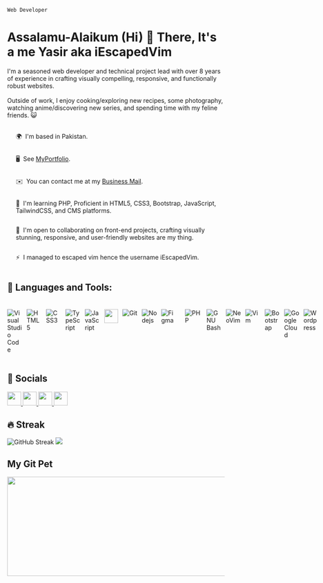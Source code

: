 <!DOCTYPE html>
<html lang="en">
<body>
<code>Web Developer</code>
<h1>Assalamu-Alaikum (Hi) 👋 There, It's a me Yasir aka iEscapedVim</h1>
I'm a seasoned web developer and technical project lead with over 8 years of experience in crafting visually compelling, responsive, and functionally robust websites. 
<br /><br />
Outside of work, I enjoy cooking/exploring new recipes, some photography, watching anime/discovering new series, and spending time with my feline friends. 😺
<br /><br />

<div style="display: grid; grid-row: 1; grid-row-gap: 0px; margin-left: 20px">
     <p>🌍  I'm based in Pakistan.</p>
     <p>🖥️  See <a href="http://iescapedvim.com">MyPortfolio</a>.</p>
     <p>✉️  You can contact me at my <a href="mailto:info@iescapedvim.com">Business Mail</a>.</p>
     <p>🧠  I'm learning PHP, Proficient in HTML5, CSS3, Bootstrap, JavaScript, TailwindCSS, and CMS platforms.</p>
     <p>🤝  I'm open to collaborating on front-end projects, crafting visually stunning, responsive, and user-friendly websites are my thing.</p>
     <p>⚡  I managed to escaped vim hence the username iEscapedVim.</p>
</div>

## 💼 Languages and Tools:

<div style="display: grid; grid-auto-columns: auto; grid-auto-rows: auto; grid-auto-flow: column; padding-top: 20px; grid-gap: 10px;">
        <img alt="Visual Studio Code" width="35px" src="https://cdn.jsdelivr.net/gh/devicons/devicon/icons/vscode/vscode-original.svg" />
        <img alt="HTML5"  width="35px"  src="https://cdn.jsdelivr.net/gh/devicons/devicon/icons/html5/html5-original.svg" />
        <img alt="CSS3" width="35px"  src="https://cdn.jsdelivr.net/gh/devicons/devicon/icons/css3/css3-original.svg" />
        <img alt="TypeScript" width="35px" src="https://raw.githubusercontent.com/danielcranney/readme-generator/main/public/icons/skills/typescript-colored.svg" />
        <img alt="JavaScript"  width="35px"  src="https://cdn.jsdelivr.net/gh/devicons/devicon/icons/javascript/javascript-original.svg" />
        <picture>
          <source media="(prefers-color-scheme: dark)" srcset="https://raw.githubusercontent.com/danielcranney/readme-generator/main/public/icons/socials/github-dark.svg" /> 
          <source media="(prefers-color-scheme: light)" srcset="https://raw.githubusercontent.com/danielcranney/readme-generator/main/public/icons/socials/github.svg" /> 
          <img src="https://raw.githubusercontent.com/danielcranney/readme-generator/main/public/icons/socials/github.svg" width="32" height="32" />
        </picture> 
        <img alt="Git" width="35px" src="https://cdn.jsdelivr.net/gh/devicons/devicon/icons/git/git-original.svg" />
        <img alt="Nodejs"  width="35px"  src="https://cdn.jsdelivr.net/gh/devicons/devicon/icons/nodejs/nodejs-original.svg" />
        <img alt="Figma"  width="35px"  src="https://cdn.jsdelivr.net/gh/devicons/devicon/icons/figma/figma-original.svg" />
        <img alt="Tailwind"  width="40px"  src="https://raw.githubusercontent.com/devicons/devicon/v2.16.0/icons/tailwindcss/tailwindcss-original.svg" />
        <img alt="PHP" width="40px" src="https://raw.githubusercontent.com/danielcranney/readme-generator/main/public/icons/skills/php-colored.svg" />
        <img alt="GNU Bash" width="35px" src="https://raw.githubusercontent.com/danielcranney/readme-generator/main/public/icons/skills/gnubash.svg"  />
        <img alt="NeoVim" width="35px" src="https://raw.githubusercontent.com/danielcranney/readme-generator/main/public/icons/skills/neovim.svg"  />
        <img alt="Vim" width="35px" src="https://raw.githubusercontent.com/danielcranney/readme-generator/main/public/icons/skills/vim.svg"  />
        <img alt="Bootstrap" width="35px" src="https://raw.githubusercontent.com/danielcranney/readme-generator/main/public/icons/skills/bootstrap-colored.svg"  />
        <img alt="Google Cloud" width="35px" src="https://raw.githubusercontent.com/danielcranney/readme-generator/main/public/icons/skills/googlecloud-colored.svg"  />
        <img alt="Wordpress" width="35px" src="https://raw.githubusercontent.com/danielcranney/readme-generator/main/public/icons/skills/wordpress-colored.svg"  />
        <img alt="Squarespace" width="35px" src="https://raw.githubusercontent.com/danielcranney/readme-generator/main/public/icons/skills/squarespace.svg" />
        <img alt="Wix" width="35px" src="https://raw.githubusercontent.com/danielcranney/readme-generator/main/public/icons/skills/wix-colored.svg"  />
        <img alt="Amazon Web Services" width="35px" src="https://raw.githubusercontent.com/danielcranney/readme-generator/main/public/icons/skills/aws-colored.svg"  />
        <img alt="Docker" width="35px" src="https://raw.githubusercontent.com/danielcranney/readme-generator/main/public/icons/skills/docker-colored.svg"  />
        <img alt="Linux" width="35px" src="https://raw.githubusercontent.com/danielcranney/readme-generator/main/public/icons/skills/linux-colored.svg"  />
</div>

<br/>

## 🤝 Socials             
                  
<p align="left">
<a href="https://discord.com/users/iEscapedVim" target="_blank" rel="noreferrer">
  <picture> 
    <source media="(prefers-color-scheme: dark)" srcset="https://raw.githubusercontent.com/danielcranney/readme-generator/main/public/icons/socials/discord-dark.svg" /> 
    <source media="(prefers-color-scheme: light)" srcset="https://raw.githubusercontent.com/danielcranney/readme-generator/main/public/icons/socials/discord.svg" />
    <img src="https://raw.githubusercontent.com/danielcranney/readme-generator/main/public/icons/socials/discord.svg" width="32" height="32" />
  </picture>
</a>
<a href="https://www.github.com/iEscapedVim" target="_blank" rel="noreferrer">
  <picture>
    <source media="(prefers-color-scheme: dark)" srcset="https://raw.githubusercontent.com/danielcranney/readme-generator/main/public/icons/socials/github-dark.svg" /> 
    <source media="(prefers-color-scheme: light)" srcset="https://raw.githubusercontent.com/danielcranney/readme-generator/main/public/icons/socials/github.svg" /> 
    <img src="https://raw.githubusercontent.com/danielcranney/readme-generator/main/public/icons/socials/github.svg" width="32" height="32" />
  </picture> 
</a>
<a href="https://www.linkedin.com/in/iEscapedVim" target="_blank" rel="noreferrer">
<picture> <source media="(prefers-color-scheme: dark)" srcset="https://raw.githubusercontent.com/danielcranney/readme-generator/main/public/icons/socials/linkedin-dark.svg" /> <source media="(prefers-color-scheme: light)" srcset="https://raw.githubusercontent.com/danielcranney/readme-generator/main/public/icons/socials/linkedin.svg" /> <img src="https://raw.githubusercontent.com/danielcranney/readme-generator/main/public/icons/socials/linkedin.svg" width="32" height="32" />
</picture> </a>
<a href="https://www.x.com/iEscapedVim" target="_blank" rel="noreferrer"> <picture> <source media="(prefers-color-scheme: dark)" srcset="https://raw.githubusercontent.com/danielcranney/readme-generator/main/public/icons/socials/twitter-dark.svg" /> <source media="(prefers-color-scheme: light)" srcset="https://raw.githubusercontent.com/danielcranney/readme-generator/main/public/icons/socials/twitter.svg" /> <img src="https://raw.githubusercontent.com/danielcranney/readme-generator/main/public/icons/socials/twitter.svg" width="32" height="32" /> </picture>
</a></p>

## 🔥 Streak

<picture>
    <img src="https://streak-stats.demolab.com?user=iEscapedVim&theme=catppuccin-mocha&date_format=j%20M%5B%20Y%5D" alt="GitHub Streak" />
</picture>
<picture>
    <img src="https://github-readme-stats.vercel.app/api/top-langs/?username=iEscapedVim&layout=compact&show_icons=true&theme=catppuccin_mocha" />
</picture>
<br />

## My Git Pet

<a href="https://github.com/devxb/gitanimals">
  <img
    src="https://render.gitanimals.org/lines/iEscapedVim"
    width="620"
    height="230"
  />
</a>
</body>
</html>
